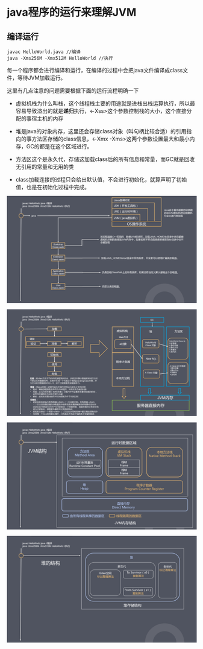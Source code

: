 # java程序的运行来理解JVM

## 编译运行

```
javac HelloWorld.java //编译
java -Xms256M -Xmx512M HelloWorld //执行
```
每一个程序都会进行编译和运行，在编译的过程中会把java文件编译成class文件，等待JVM加载运行。  

这里有几点注意的问题需要根据下面的运行流程明确一下  

- 虚拟机栈为什么叫栈，这个线程栈主要的用途就是进栈出栈运算执行，所以最容易导致溢出的就是**递归**执行，<-Xss>这个参数控制栈的大小，这个直接分配的事宿主机的内存

- 堆是java的对象内存，这里还会存储class对象（叫句柄比较合适）的引用指向的事方法区存储的class信息，<-Xmx -Xms>这两个参数设置最大和最小内存，GC的都是在这个区域进行。

- 方法区这个是永久代，存储这加载class后的所有信息和常量，而GC就是回收无引用的常量和无用的类

- class加载连接的过程只会给出默认值，不会进行初始化，就算声明了初始值，也是在初始化过程中完成。

![](file/run/java-run1.png)  

![](file/run/java-run2.png)  

![](file/run/java-run3.png)  

![](file/run/java-run4.png)  

